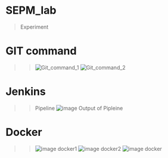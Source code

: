 # SEPM_lab
> Experiment

# GIT command
>>![Git_command_1](https://user-images.githubusercontent.com/98691410/232246132-e295d0c5-c451-4369-8b43-cb399aef8195.jpeg)
>>![Git_command_2](https://user-images.githubusercontent.com/98691410/232246143-4764fc77-ada2-497a-b646-700eb71ed0ea.jpeg)


# Jenkins
>> Pipeline
>> ![image](https://user-images.githubusercontent.com/98691410/221517142-cfb26bac-49df-4bc7-bdaa-4a4026000604.png)
>> Output of Pipleine

# Docker
>>![image docker1](https://user-images.githubusercontent.com/98691410/232245879-fa1a8036-98fc-47db-8c2a-4657ac4a5450.png)
>>![image docker2](https://user-images.githubusercontent.com/98691410/232245913-91a6cc29-0126-44c1-9924-09dffe082842.png)
>>![image docker](https://user-images.githubusercontent.com/98691410/232245975-36820913-0a53-4697-b83c-3a3c1e436455.png)

